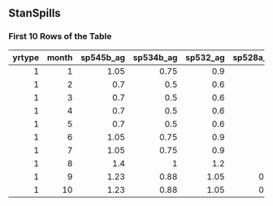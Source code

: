 ## StanSpills
### First 10 Rows of the Table
|   yrtype |   month |   sp545b_ag |   sp534b_ag |   sp532_ag |   sp528a_ag |   sp528b_ag |   sp526_ag |
|---------:|--------:|------------:|------------:|-----------:|------------:|------------:|-----------:|
|        1 |       1 |        1.05 |        0.75 |       0.9  |        0.3  |        0.9  |       2.1  |
|        1 |       2 |        0.7  |        0.5  |       0.6  |        0.2  |        0.6  |       1.4  |
|        1 |       3 |        0.7  |        0.5  |       0.6  |        0.2  |        0.6  |       1.4  |
|        1 |       4 |        0.7  |        0.5  |       0.6  |        0.2  |        0.6  |       1.4  |
|        1 |       5 |        0.7  |        0.5  |       0.6  |        0.2  |        0.6  |       1.4  |
|        1 |       6 |        1.05 |        0.75 |       0.9  |        0.3  |        0.9  |       2.1  |
|        1 |       7 |        1.05 |        0.75 |       0.9  |        0.3  |        0.9  |       2.1  |
|        1 |       8 |        1.4  |        1    |       1.2  |        0.4  |        1.2  |       2.8  |
|        1 |       9 |        1.23 |        0.88 |       1.05 |        0.35 |        1.05 |       2.45 |
|        1 |      10 |        1.23 |        0.88 |       1.05 |        0.35 |        1.05 |       2.45 |